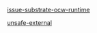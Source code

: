 
[issue-substrate-ocw-runtime](recipes/runtime/ocw-runtime.md)

[unsafe-external](template/unsafe-external.md)